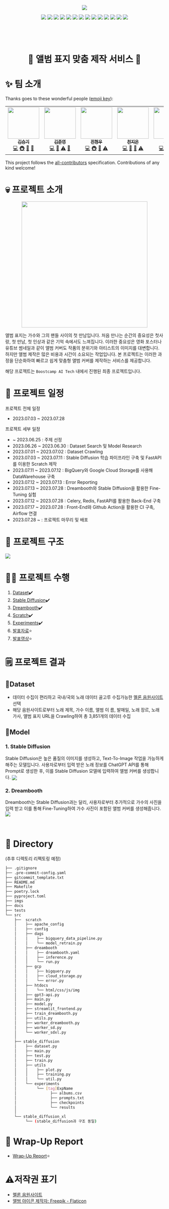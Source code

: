 
<p align="center">
    <picture>
        <img src="imgs/boostcampAITechlogo.png">
    </picture>
    <div align="center">
        <img src="https://img.shields.io/badge/Python-FFD43B?style=for-the-badge&logo=python&logoColor=blue">
        <img src="https://img.shields.io/badge/PyTorch-EE4C2C?style=for-the-badge&logo=pytorch&logoColor=white">
        <img src="https://img.shields.io/badge/HTML-239120?style=for-the-badge&logo=html5&logoColor=white">
        <img src="https://img.shields.io/badge/CSS-239120?&style=for-the-badge&logo=css3&logoColor=white">
        <img src="https://img.shields.io/badge/JavaScript-323330?style=for-the-badge&logo=javascript&logoColor=F7DF1E">
        <img src="https://img.shields.io/badge/bootstrap-7952B3?style=for-the-badge&logo=bootstrap&logoColor=white">
        <img src="https://img.shields.io/badge/Google_Cloud-4285F4?style=for-the-badge&logo=google-cloud&logoColor=white">
        <img src="https://img.shields.io/badge/Airflow-017CEE?style=for-the-badge&logo=Apache%20Airflow&logoColor=black">
        <img src="https://img.shields.io/badge/FastAPI-009688?style=for-the-badge&logo=FastAPI&logoColor=white">
        <img src="https://img.shields.io/badge/redis-DC382D?style=for-the-badge&logo=redis&logoColor=white">
        <img src="https://img.shields.io/badge/celery-37814A?style=for-the-badge&logo=celery&logoColor=white">
        <img src="https://img.shields.io/badge/github_actions-2088FF?style=for-the-badge&logo=github-actions&logoColor=white">
        <img src="https://img.shields.io/badge/opencv-5C3EE8?style=for-the-badge&logo=opencv&logoColor=white">
        <img src="https://img.shields.io/badge/openai-412991?style=for-the-badge&logo=openai&logoColor=white">
    </div>
</p>

# <br/><p align="center">💽 앨범 표지 맞춤 제작 서비스 💽</p>
# ✨ 팀 소개

Thanks goes to these wonderful people ([emoji key](https://allcontributors.org/docs/en/emoji-key)):

<div align="center">
    <table>
    <tr>
        <td align="center"><a href="https://github.com/seungki1011"><img src="https://avatars.githubusercontent.com/u/120040458?v=4?s=100" width="100px;" alt=""/><br /><sub><b>김승기</b></sub><br />
        <a href="https://github.com/boostcampaitech5/level3_cv_finalproject-cv-03/commits?author=seungki1011" title="Code">💻</a>
        <a href="https://github.com/boostcampaitech5/level3_cv_finalproject-cv-03" title="Infra">🚇</a>
        <a href="https://github.com/boostcampaitech5/level3_cv_finalproject-cv-03/pulls?q=" title="Review">👀</a>
        <a href="https://github.com/boostcampaitech5/level3_cv_finalproject-cv-03/issues" title="Question">💬</a>
        </td>
        <td align="center"><a href="https://github.com/jjjuuuun"><img src="https://avatars.githubusercontent.com/u/86290308?v=4?s=100" width="100px;" alt=""/><br /><sub><b>김준영</b></sub></a><br />
        <a href="https://github.com/boostcampaitech5/level3_cv_finalproject-cv-03/commits?author=jjjuuuun" title="Code">💻</a>
        <a href="https://github.com/boostcampaitech5/level3_cv_finalproject-cv-03" title="Data">🔣</a>
        <a href="https://github.com/boostcampaitech5/level3_cv_finalproject-cv-03/blob/main/.github/workflows/testing.yaml" title="Test">⚠️</a>
        <a href="https://github.com/boostcampaitech5/level3_cv_finalproject-cv-03/issues" title="Talk">📢</a>
        </td>
        <td align="center"><a href="https://github.com/helpmeIamnewbie"><img src="https://avatars.githubusercontent.com/u/102274521?v=4?s=100" width="100px;" alt=""/><br /><sub><b>전형우</b></sub></a><br />
        <a href="https://github.com/boostcampaitech5/level3_cv_finalproject-cv-03/commits?author=helpmeIamnewbie" title="Code">💻</a>
        <a href="https://github.com/boostcampaitech5/level3_cv_finalproject-cv-03/tree/main/src/scratch/dreambooth" title="Infra">🚇</a>
        <a href="https://github.com/boostcampaitech5/level3_cv_finalproject-cv-03/pulls?q=" title="Research">🔬</a>
        <a href="https://github.com/boostcampaitech5/level3_cv_finalproject-cv-03" title="Test">⚠️</a>
        </td>
        <td align="center"><a href="https://github.com/CheonJiEun"><img src="https://avatars.githubusercontent.com/u/53997172?v=4?s=100" width="100px;" alt=""/><br /><sub><b>천지은</b></sub></a><br />
        <a href="https://github.com/boostcampaitech5/level3_cv_finalproject-cv-03/commits?author=CheonJiEun" title="Code">💻</a>
        <a href="https://github.com/boostcampaitech5/level3_cv_finalproject-cv-03/pulls?q=is%3Apr+is%3Aclosed" title="Research">🔬</a>
                <a href="https://github.com/boostcampaitech5/level3_cv_finalproject-cv-03/tree/main/src/scratch/htdocs" title="Design">🎨</a>
        <a href="https://github.com/boostcampaitech5/level3_cv_finalproject-cv-03" title="Test">⚠️</a>
        </td>
        <td align="center"><a href="https://github.com/Eyecaramba"><img src="https://avatars.githubusercontent.com/u/86091292?v=4?s=100" width="100px;" alt=""/><br /><sub><b>신우진</b></sub></a><br />
        <a href="https://github.com/boostcampaitech5/level3_cv_finalproject-cv-03/commits?author=Eyecaramba" title="Code">💻</a>
        <a href="https://github.com/boostcampaitech5/level3_cv_finalproject-cv-03" title="Ideas">🤔</a>
        <a href="https://github.com/boostcampaitech5/level3_cv_finalproject-cv-03/pulls?q=" title="Research">🔬</a>
        <a href="https://github.com/boostcampaitech5/level3_cv_finalproject-cv-03" title="Infra">🚇</a>
    </td>
  </tr>
</table>
</div>

This project follows the [all-contributors](https://github.com/all-contributors/all-contributors) specification. Contributions of any kind welcome!

# 💀 프로젝트 소개

<p align="center">
    <picture>
        <img src="imgs/aibum.png" height="400">
    </picture>
</p>


앨범 표지는 가수와 그의 팬들 사이의 첫 만남입니다. 처음 만나는 순간의 중요성은 첫사랑, 첫 만남, 첫 인상과 같은 기억 속에서도 느껴집니다. 이러한 중요성은 영화 포스터나 유튜브 썸네일과 같이 앨범 커버도 작품의 분위기와 아티스트의 이미지를 대변합니다. 하지만 앨범 제작은 많은 비용과 시간이 소요되는 작업입니다. 본 프로젝트는 이러한 과정을 단순화하여 빠르고 쉽게 맞춤형 앨범 커버를 제작하는 서비스를 제공합니다. 


해당 프로젝트는 `Boostcamp AI Tech` 내에서 진행된 최종 프로젝트입니다.

# 📆 프로젝트 일정

프로젝트 전체 일정

- 2023.07.03 ~ 2023.07.28

프로젝트 세부 일정

-  ~ 2023.06.25 : 주제 선정
- 2023.06.26 ~ 2023.06.30 : Dataset Search 및 Model Research
- 2023.07.01 ~ 2023.07.02 : Dataset Crawling
- 2023.07.03 ~ 2023.07.11 : Stable Diffusion 학습 파이프라인 구축 및 FastAPI를 이용한 Scratch 제작 
- 2023.07.11 ~ 2023.07.12 : BigQuery와 Google Cloud Storage를 사용해 DataWarehouse 구축
- 2023.07.12 ~ 2023.07.13 : Error Reporting
- 2023.07.13 ~ 2023.07.28 : Dreambooth와 Stable Diffusion을 활용한 Fine-Tuning 실험
- 2023.07.12 ~ 2023.07.28 : Celery, Redis, FastAPI를 활용한 Back-End 구축
- 2023.07.17 ~ 2023.07.28 : Front-End와 Github Action을 활용한 CI 구축, Airflow 연결
- 2023.07.28 ~ : 프로젝트 마무리 및 배포

# 🚧 프로젝트 구조
<img align="center" src="imgs/architecture.jpg">


# 👨‍💻 프로젝트 수행

1. [Dataset](https://calico-dance-4bf.notion.site/Dataset-d5eb5c53179a4bc398138109a00236af)✔️
2. [Stable Diffusion](https://www.notion.so/Stable-Diffusion-Tutorial-b1bf8995d7d14297bd50a6373e89c91a)✔️
3. [Dreambooth](https://www.notion.so/Dreambooth-7d39d2c78b8743c1ba97dfa50d7110f2)✔️
4. [Scratch](https://www.notion.so/Scratch-548c2eb084e84209968b5494742f7811)✔️
5. [Experiments](https://www.notion.so/Experiments-2f2a4e824cd04168b3ed006d530a787b)✔️
6. [발표자료](https://www.notion.so/a792509efb004cb6b1be92e3cd0e2d7d)⭐
7. [발표영상](https://www.youtube.com/watch?v=3K4XhE7L0Pg)⭐

# 🗒️ 프로젝트 결과
## 🔸Dataset
- 데이터 수집이 편리하고 국내/국외 노래 데이터 골고루 수집가능한 [멜론 음원사이트](https://www.melon.com/) 선택
- 해당 음원사이트로부터 노래 제목, 가수 이름, 앨범 이
름, 발매일, 노래 장르, 노래 가사, 앨범 표지 URL을 Crawling하여 총 3,851개의 데이터 수집

## 🔸Model

### 1. Stable Diffusion
Stable Diffusion은 높은 품질의 이미지를 생성하고, Text-To-Image 작업을 가능하게 해주는 모델입니다. 사용자로부터 입력 받은 노래 정보를 ChatGPT API를 통해 Prompt로 생성한 후, 이를 Stable Diffusion 모델에 입력하여 앨범 커버를 생성합니다.
<img align="center" src="imgs/stablediffusion.jpeg">

### 2. Dreambooth
Dreambooth는 Stable Diffusion과는 달리, 사용자로부터 추가적으로 가수의 사진을 입력 받고 이를 통해 Fine-Tuning하여 가수 사진이 포함된 앨범 커버를 생성해줍니다.
<img align="center" src="imgs/dreambooth.jpeg">


<br/>

# 🔄️ Directory
(추후 디렉토리 리펙토링 예정)
```bash
├── .gitignore
├── .pre-commit-config.yaml
├── gitcommit_template.txt
├── README.md
├── Makefile
├── poetry.lock
├── pyproject.toml
├── imgs
├── docs
├── tests
└── src
    ├──  scratch
    │    ├── apache_config
    │    ├── config
    │    ├── dags
    │    │    ├── bigquery_data_pipeline.py
    │    │    └── model_retrain.py
    │    ├── dreambooth
    │    │    ├── dreambooth.yaml
    │    │    ├── inference.py
    │    │    └── run.py
    │    ├── gcp
    │    │    ├── bigquery.py
    │    │    ├── cloud_storage.py
    │    │    └── error.py
    │    ├── htdocs
    │    │    └── html/css/js/img
    │    ├── gpt3-api.py
    │    ├── main.py
    │    ├── model.py
    │    ├── streamlit_frontend.py
    │    ├── train_dreambooth.py
    │    ├── utils.py
    │    ├── worker_dreambooth.py
    │    ├── worker_sd.py
    │    └── worker_sdxl.py
    │
    ├── stable_diffusion
    │    ├── dataset.py
    │    ├── main.py
    │    ├── test.py
    │    ├── train.py
    │    ├── utils
    │    │    ├── plot.py
    │    │    ├── training.py
    │    │    └── util.py
    │    └── experiments
    │         └── [tag]ExpName
    │			    ├── albums.csv
    │			    ├── prompts.txt
    │			    ├── checkpoints
    │			    └── results
    │			     
    └── stable_diffusion_xl 
         └── (stable_diffusion과 구조 동일)
```



# 🤔 Wrap-Up Report
- [Wrap-Up Report](https://github.com/boostcampaitech5/level3_cv_finalproject-cv-03/blob/main/docs/%EC%B5%9C%EC%A2%85%ED%94%84%EB%A1%9C%EC%A0%9D%ED%8A%B8_CV_%ED%8C%80%20%EB%A6%AC%ED%8F%AC%ED%8A%B8(03%EC%A1%B0).pdf)⭐


# ⚠️저작권 표기
- [멜론 음원사이트](https://www.melon.com/) <br/>
- <a href="https://www.flaticon.com/kr/" title="앨범 아이콘">앨범 아이콘  제작자: Freepik - Flaticon</a>
